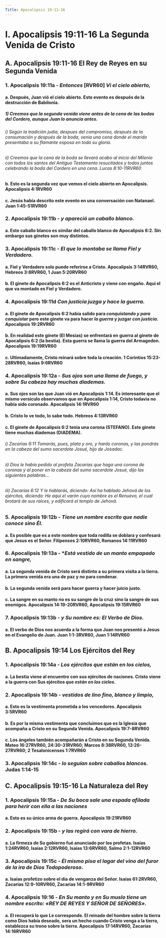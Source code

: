 ```yaml
---
Title: Apocalipsis 19:11-16
---
```


# I. Apocalipsis 19:11-16 La Segunda Venida de Cristo

## A. Apocalipsis 19:11-16 El Rey de Reyes en su Segunda Venida

### 1. Apocalipsis 19:11a - *Entonces* [RVR60] *Vi el cielo abierto,* 

#### a. Después, Juan vió el cielo abierto. Este evento es después de la destrucción de Babilonia.

##### 1) Creemos que la segunda venida viene antes de la cena de las bodas del Cordero, aunque Juan lo anuncia antes. 

###### i) Según la tradición judia, despues del compromiso, después de la consumación y después de la boda, venia una cena donde el marido presentaba a su flamante esposa en toda su gloria. 

###### ii) Creemos que la cena de la boda se llevará acabo al início del Milenio con todos los santos del Antiguo Testamento resucitados y todos juntos celebrando la boda del Cordero en una cena. Lucas 8:10-11RVR60

#### b. Esto es la segunda vez que vemos el cielo abierto en Apocalipsis. Apocalipsis 4:1RVR60

#### c. Jesús había descrito este evento en una conversación con Natanael. Juan 1:45-51RVR60

### 2. Apocalipsis 19:11b -  *y apareció un caballo blanco.* 

#### a. Este caballo blanco es similar del caballo blanco de Apocalipsis 6:2. Sin embargo sus ginetes son muy distintos. 

### 3. Apocalipsis 19:11c - *El que lo montaba se llama Fiel y Verdadero.*

#### a. Fiel y Verdadero solo puede referirse a Cristo. Apocalipsis 3:14RVR60,  Hebreos 3:8RVR60, 1 Juan 5:20RVR60

#### b. El ginete de Apocalipsis 6:2 es el Anticristo y viene con engaño. Aquí el que va montado es Fiel y Verdadero. 

### 4. Apocalipsis 19:11d *Con justicia juzga y hace la guerra.* 

#### a. El ginete de Apocalipsis 6:2 había salido para *conquistando y para conquistar* pero este ginete va para hacer *la guerra* y juzgar *con justicia*. Apocalipsis 19:2RVR60

#### b. En realidad este ginete (El Mesias) se enfrentará en guerra al ginete de Apocalipsis 6:2 (la bestia). Esta guerra se llama la guerra del Armagedon. Apocalipsis 19:19RVR60

#### c. Ultimadamente, Cristo reinará sobre toda la creación. 1 Corintios 15:23-28RVR60, Isaías 9:6RVR60

### 4. Apocalipsis 19:12a - *Sus ojos son una llama de fuego, y sobre Su cabeza hay muchas diademas.* 

#### a. Sus ojos son las que Juan vió en Apocalipsis 1:14. Es interesante que el mísmo versículo observamos que en Apocalipsis 1:14, Cristo todavia no había sido coronado. Apocalipsis 14:1RVR60

#### b. Cristo lo ve todo, lo sabe todo. Hebreos 4:13RVR60

#### c. El ginete de Apocalipsis 6:2 tenia una corona (STEFANO). Este ginete tiene muchas diademas (DIADEMA). 

###### i) Zacarias 6:11 *Tomarás, pues, plata y oro, y harás coronas, y las pondrás en la cabeza del sumo sacerdote Josué, hijo de Josadac.*

###### ii) Dios le había pedido al profeta Zacarias que haga una corona de coronas y al poner en la cabeza del sumo sacerdote Josué, dijo las siguientes palabras...

###### iii) Zacarias 6:12 *Y le hablarás, diciendo: Así ha hablado Jehová de los ejércitos, diciendo: He aquí el varón cuyo nombre es el Renuevo, el cual brotará de sus raíces, y edificará el templo de Jehová.*

### 5. Apocalipsis 19:12b - *Tiene un nombre escrito que nadie conoce sino Él.* 

#### a. Es posible que es a este nombre que toda rodilla se doblara y confesará que Jesus es el Señor. Filipenses 2:10RVR60, Romanos 14:11RVR60

### 6. Apocalipsis 19:13a -  **Está vestido de un manto empapado en sangre,* 

#### a. La segunda venida de Cristo será distinto a su primera visita a la tierra. La primera venida era una de paz y no para condenar. 

#### b. La segunda venida será para hacer guerra y hacer juicio justo. 

#### c. La sangre en su manto no es su sangre de la cruz sino la sangre de sus enemigos. Apocalipsis 14:19-20RVR60, Apocalipsis 19:15RVR60

### 7. Apocalipsis 19:13b - *y Su nombre es: El Verbo de Dios.* 

#### a. El verbo de Dios nos acuerda a la forma que Juan nos presentó a Jesus en el Evangelio de Juan. Juan 1:1-3RVR60, Juan 1:14RVR60

## B. Apocalipsis 19:14 Los Ejércitos del Rey

### 1. Apocalipsis 19:14a -  *Los ejércitos que están en los cielos,* 

#### a. La bestia viene al encuentro con sus ejércitos de naciones. Cristo viene a la guerra con Sus ejércitos *que están en los cielos*. 

### 2. Apocalipsis 19:14b -  *vestidos de lino fino, blanco y limpio,* 

#### a. Esto es la vestimenta prometida a los vencedores. Apocalipsis 3:5RVR60

#### b. Es por la misma vestimenta que concluimos que es la Iglesia que acompaña a Cristo en su Segunda Venida. Apocalipsis 19:7-8RVR60

#### c. Los ángeles también acompañarán a Cristo en su Segunda Venida. Mateo 16:27RVR60, 24:30-31RVR60; Marcos 8:38RVR60, 13:26-27RVR60; 2 Tesalonicenses 1:7RVR60

### 3. Apocalipsis 19:14c - *lo seguían sobre caballos blancos.* Judas 1:14-15

## C. Apocalipsis 19:15-16 La Naturaleza del Rey

### 1. Apocalipsis 19:15a -  *De Su boca sale una espada afilada para herir con ella a las naciones* 

#### a. Esto es su único arma de guerra. Apocalipsis 19:21RVR60

### 2. Apocalipsis 19:15b -  *y las regirá con vara de hierro.* 

#### a. La firmeza de Su gobierno fué anunciado por los profetas. Isaías 1:24RVR60, Isaías 2:12RVR60, Isaías 13:6RVR60, Salmo 2:1-12RVR60

### 3. Apocalipsis 19:15c -  *Él mismo pisa el lagar del vino del furor de la ira de Dios Todopoderoso.*

#### a. Isaías profetizo sobre el día de venganza del Señor. Isaías 61:2RVR60, Zacarías 12:9-10RVR60, Zacarías 14:1-9RVR60

### 4. Apocalipsis 19:16 -  *En Su manto y en Su muslo tiene un nombre escrito: «REY DE REYES Y SEÑOR DE SEÑORES».*

#### a. El recuperá lo que Le corresponde. El reinado del hombre sobre la tierra como Dios había deseado, sera un hecho cuando Cristo venga a la tierra, establezca su trono sobre la tierra. Apocalipsis 17:14RVR60, Zacarías 14:16RVR60